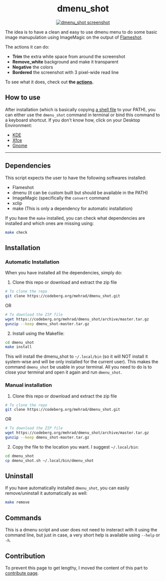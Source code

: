 <h1 align="center">dmenu_shot</h1>
<p align="center">
  <a href="https://codeberg.org/mehrad/dmenu_shot">
    <img alt="dmenu_shot screenshot" src="https://codeberg.org/mehrad/dmenu_shot/raw/branch/main/assets/menu_screenshot.png"/>
  </a>
</p>


The idea is to have a clean and easy to use dmenu menu to do some basic image manupulation using ImageMagic on the output of [Flameshot](https://flameshot.org).

The actions it can do:

- **Trim** the extra white space from around the screenshot
- **Remove_white** background and make it transparent
- **Negative** the colors
- **Bordered** the screenshot with 3 pixel-wide read line

To see what it does, check out **the [actions](https://codeberg.org/mehrad/dmenu_shot/src/branch/main/docs/actions.md).**

## How to use

After installation (which is basically copying [a shell file](https://codeberg.org/mehrad/dmenu_shot/src/branch/main/dmenu_shot.sh) to your PATH), you can either use the `dmenu_shot` command in terminal or bind this command to a keyboard shortcut. If you don't know how, click on your Desktop Environment:

- [KDE](https://userbase.kde.org/Tutorials/hotkeys)
- [Xfce](https://docs.xfce.org/xfce/xfce4-settings/keyboard)
- [Gnome](https://help.gnome.org/users/gnome-help/stable/keyboard-shortcuts-set.html.en)

-------

## Dependencies

This script expects the user to have the following softwares installed:
- Flameshot
- dmenu (it can be custom built but should be available in the PATH)
- ImageMagic (specifically the `convert` command
- xclip
- make (This is only a dependency for automatic installation)

If you have the `make` installed, you can check what dependencies are installed and which ones are missing using:

```sh
make check
```

## Installation

### Automatic Installation

When you have installed all the dependencies, simply do:

1. Clone this repo or download and extract the zip file

```sh
# To clone the repo
git clone https://codeberg.org/mehrad/dmenu_shot.git 
```
OR
```sh
# To download the ZIP file
wget https://codeberg.org/mehrad/dmenu_shot/archive/master.tar.gz
gunzip --keep dmenu_shot-master.tar.gz
```

2. Install using the Makefile:

```sh
cd dmenu_shot
make install
```

This will install the dmenu_shot to `~/.local/bin` (so it will NOT install it system-wise and will be only installed for the current user). This makes the command `dmenu_shot` be usable in your terminal. All you need to do is to close your terminal and open it again and run `dmenu_shot`. 

### Manual installation

1. Clone this repo or download and extract the zip file

```sh
# To clone the repo
git clone https://codeberg.org/mehrad/dmenu_shot.git 
```
OR
```sh
# To download the ZIP file
wget https://codeberg.org/mehrad/dmenu_shot/archive/master.tar.gz
gunzip --keep dmenu_shot-master.tar.gz
```

2. Copy the file to the location you want. I suggest `~/.local/bin`:

```sh
cd dmenu_shot
cp dmenu_shot.sh ~/.local/bin/dmenu_shot
```

## Uninstall

If you have automatically installed `dmenu_shot`, you can easily remove/uninstall it automatically as well:

```sh
make remove
```

## Commands

This is a dmenu script and user does not need to insteract with it using the command line, but just in case, a very short help is available using `--help` or `-h`.


## Contribution

To prevent this page to get lengthy, I moved the content of this part to [contribute page](https://codeberg.org/mehrad/dmenu_shot/src/branch/main/docs/contribute.md).
